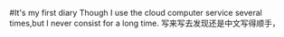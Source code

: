#It's my first diary
Though I use the cloud computer service several times,but I never consist for a long time. 
写来写去发现还是中文写得顺手，

